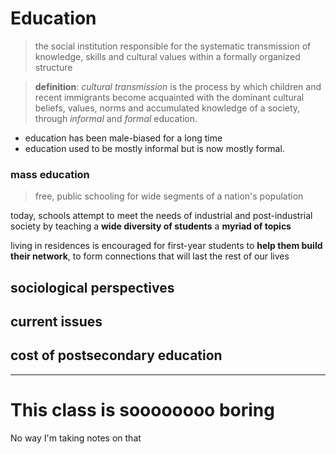 # Education

> the social institution responsible for the systematic transmission of knowledge, skills and cultural values within a formally organized structure

> **definition**: _cultural transmission_ is the process by which children and recent immigrants become acquainted with the dominant cultural beliefs, values, norms and accumulated knowledge of a society, through _informal_ and _formal_ education.

- education has been male-biased for a long time
- education used to be mostly informal but is now mostly formal.

### mass education

> free, public schooling for wide segments of a nation's population

today, schools attempt to meet the needs of industrial and post-industrial society by teaching a **wide diversity of students** a **myriad of topics**

living in residences is encouraged for first-year students to **help them build their network**, to form connections that will last the rest of our lives

## sociological perspectives

## current issues

## cost of postsecondary education

---

# This class is soooooooo boring

No way I'm taking notes on that
